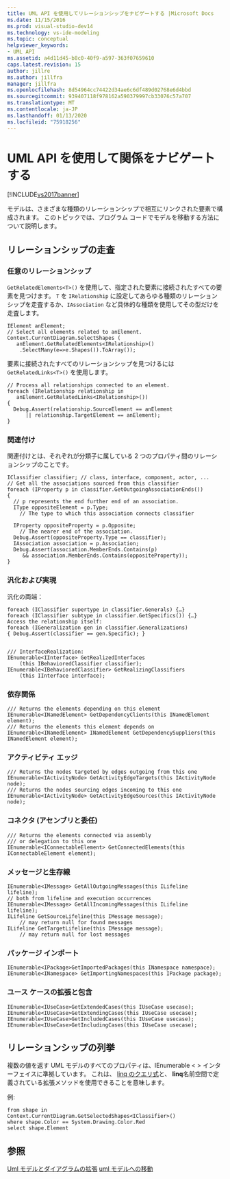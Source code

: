 ```yaml
---
title: UML API を使用してリレーションシップをナビゲートする |Microsoft Docs
ms.date: 11/15/2016
ms.prod: visual-studio-dev14
ms.technology: vs-ide-modeling
ms.topic: conceptual
helpviewer_keywords:
- UML API
ms.assetid: a4d11d45-b8c0-40f9-a597-363f07659610
caps.latest.revision: 15
author: jillre
ms.author: jillfra
manager: jillfra
ms.openlocfilehash: 8d54964cc74422d34ae6c6df489d02768e6d4bbd
ms.sourcegitcommit: 939407118f978162a590379997cb33076c57a707
ms.translationtype: MT
ms.contentlocale: ja-JP
ms.lasthandoff: 01/13/2020
ms.locfileid: "75918256"
---
```

# <a name="navigate-relationships-with-the-uml-api"></a>UML API を使用して関係をナビゲートする
[!INCLUDE[vs2017banner](../includes/vs2017banner.md)]

モデルは、さまざまな種類のリレーションシップで相互にリンクされた要素で構成されます。 このトピックでは、プログラム コードでモデルを移動する方法について説明します。

## <a name="traversing-relationships"></a>リレーションシップの走査

### <a name="any-relationship"></a>任意のリレーションシップ
 `GetRelatedElements<T>()` を使用して、指定された要素に接続されたすべての要素を見つけます。 `T` を `IRelationship` に設定してあらゆる種類のリレーションシップを走査するか、`IAssociation` など具体的な種類を使用してその型だけを走査します。

```
IElement anElement;
// Select all elements related to anElement.
Context.CurrentDiagram.SelectShapes (
   anElement.GetRelatedElements<IRelationship>()
    .SelectMany(e=>e.Shapes()).ToArray());

```

 要素に接続されたすべてのリレーションシップを見つけるには `GetRelatedLinks<T>()` を使用します。

```
// Process all relationships connected to an element.
foreach (IRelationship relationship in
   anElement.GetRelatedLinks<IRelationship>())
{
  Debug.Assert(relationship.SourceElement == anElement
      || relationship.TargetElement == anElement);
}

```

### <a name="association"></a>関連付け
 関連付けとは、それぞれが分類子に属している 2 つのプロパティ間のリレーションシップのことです。

```
IClassifier classifier; // class, interface, component, actor, ...
// Get all the associations sourced from this classifier
foreach (IProperty p in classifier.GetOutgoingAssociationEnds())
{
  // p represents the end further end of an association.
  IType oppositeElement = p.Type;
    // The type to which this association connects classifier

  IProperty oppositeProperty = p.Opposite;
    // The nearer end of the association.
  Debug.Assert(oppositeProperty.Type == classifier);
  IAssociation association = p.Association;
  Debug.Assert(association.MemberEnds.Contains(p)
     && association.MemberEnds.Contains(oppositeProperty));
}
```

### <a name="generalization-and-realization"></a>汎化および実現
 汎化の両端：

```
foreach (IClassifier supertype in classifier.Generals) {…}
foreach (IClassifier subtype in classifier.GetSpecifics()) {…}
Access the relationship itself:
foreach (IGeneralization gen in classifier.Generalizations)
{ Debug.Assert(classifier == gen.Specific); }
```

```

/// InterfaceRealization:
IEnumerable<IInterface> GetRealizedInterfaces
    (this IBehavioredClassifier classifier);
IEnumerable<IBehavioredClassifier> GetRealizingClassifiers
    (this IInterface interface);

```

### <a name="dependency"></a>依存関係

```
/// Returns the elements depending on this element
IEnumerable<INamedElement> GetDependencyClients(this INamedElement element);
/// Returns the elements this element depends on
IEnumerable<INamedElement> INamedElement GetDependencySuppliers(this INamedElement element);

```

### <a name="activity-edge"></a>アクティビティ エッジ

```
/// Returns the nodes targeted by edges outgoing from this one
IEnumerable<IActivityNode> GetActivityEdgeTargets(this IActivityNode node);
/// Returns the nodes sourcing edges incoming to this one
IEnumerable<IActivityNode> GetActivityEdgeSources(this IActivityNode node);

```

### <a name="connector-assembly-and-delegation"></a>コネクタ (アセンブリと委任)

```
/// Returns the elements connected via assembly
/// or delegation to this one
IEnumerable<IConnectableElement> GetConnectedElements(this IConnectableElement element);

```

### <a name="messages-and-lifelines"></a>メッセージと生存線

```
IEnumerable<IMessage> GetAllOutgoingMessages(this ILifeline  lifeline);
// both from lifeline and execution occurrences
IEnumerable<IMessage> GetAllIncomingMessages(this ILifeline  lifeline);
ILifeline GetSourceLifeline(this IMessage message);
    // may return null for found messages
ILifeline GetTargetLifeline(this IMessage message);
    // may return null for lost messages

```

### <a name="package-import"></a>パッケージ インポート

```
IEnumerable<IPackage>GetImportedPackages(this INamespace namespace);
IEnumerable<INamespace> GetImportingNamespaces(this IPackage package);

```

### <a name="use-case-extend-and-include"></a>ユース ケースの拡張と包含

```
IEnumerable<IUseCase>GetExtendedCases(this IUseCase usecase);
IEnumerable<IUseCase>GetExtendingCases(this IUseCase usecase);
IEnumerable<IUseCase>GetIncludedCases(this IUseCase usecase);
IEnumerable<IUseCase>GetIncludingCases(this IUseCase usecase);
```

## <a name="enumerating-relationships"></a>リレーションシップの列挙
 複数の値を返す UML モデルのすべてのプロパティは、IEnumerable < > インターフェイスに準拠しています。 これは、 [linq のクエリ式](/dotnet/csharp/linq/index)と、 **linq**名前空間で定義されている拡張メソッドを使用できることを意味します。

 例:

```
from shape in     Context.CurrentDiagram.GetSelectedShapes<IClassifier>()
where shape.Color == System.Drawing.Color.Red
select shape.Element

```

## <a name="see-also"></a>参照
 [Uml モデルとダイアグラムの拡張](../modeling/extend-uml-models-and-diagrams.md) [uml モデルへの移動](../modeling/navigate-the-uml-model.md)
